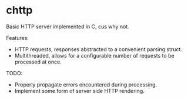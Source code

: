 # chttp

Basic HTTP server implemented in C, cus why not.

Features:
- HTTP requests, responses abstracted to a convenient parsing struct.
- Multithreaded, allows for a configurable number of requests to be processed at once.

TODO:
- Properly propagate errors encountered during processing.
- Implement some form of server side HTTP rendering.
